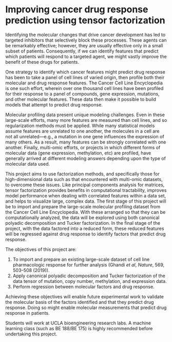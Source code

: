 # Improving cancer drug response prediction using tensor factorization

Identifying the molecular changes that drive cancer development has led to targeted inhibitors that selectively block these processes. These agents can be remarkably effective; however, they are usually effective only in a small subset of patients. Consequently, if we can identify features that predict which patients will respond to a targeted agent, we might vastly improve the benefit of these drugs for patients.

One strategy to identify which cancer features might predict drug response has been to take a panel of cell lines of varied origin, then profile both their molecular and drug response features. The Cancer Cell Line Encyclopedia is one such effort, wherein over one thousand cell lines have been profiled for their response to a panel of compounds, gene expression, mutations, and other molecular features. These data then make it possible to build models that attempt to predict drug response.

Molecular profiling data present unique modeling challenges. Even in these large-scale efforts, many more features are measured than cell lines, and so regularization methods must be applied. While many statistical models assume features are unrelated to one another, the molecules in a cell are not all unrelated—e.g., a mutation in one gene influences the expression of many others. As a result, many features can be strongly correlated with one another. Finally, multi-omic efforts, or projects in which different forms of molecular data (gene expression, methylation, etc) are profiled, have generally arrived at different modeling answers depending upon the type of molecular data used.

This project aims to use factorization methods, and specifically those for high-dimensional data such as that encountered with multi-omic datasets, to overcome these issues. Like principal components analysis for matrices, tensor factorization provides benefits in computational tractability, improves model performance when dealing with correlated features within a data set, and helps to visualize large, complex data. The first stage of this project will be to import and prepare the large-scale molecular profiling dataset from the Cancer Cell Line Encyclopedia. With these arranged so that they can be computationally analyzed, the data will be explored using both canonical polyadic decomposition and Tucker factorization. In the final stage of the project, with the data factored into a reduced form, these reduced features will be regressed against drug response to identify factors that predict drug response.

The objectives of this project are:

1. To import and prepare an existing large-scale dataset of cell line pharmacologic response for further analysis (Ghandi *et al*, *Nature*, 569, 503–508 (2019)).
2. Apply canonical polyadic decomposition and Tucker factorization of the data tensor of mutation, copy number, methylation, and expression data.
3. Perform regression between molecular factors and drug response.

Achieving these objectives will enable future experimental work to validate the molecular basis of the factors identified and that they predict drug response. Doing so might enable molecular measurements that predict drug response in patients.

Students will work at UCLA bioengineering research labs. A machine learning class (such as BE 188/BE 175) is highly recommended before undertaking this project.
